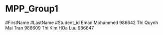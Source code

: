 # MPP_Group1
#FirstName      #LastName      #Student_id
Eman            Mohammed       986642
Thi Quynh Mai   Tran           986609
Thi Kim HOa     Luu            986647

